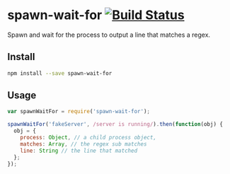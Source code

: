 # spawn-wait-for [![Build Status](https://travis-ci.org/leahciMic/spawn-wait-for.svg?branch=master)](https://travis-ci.org/leahciMic/spawn-wait-for)

Spawn and wait for the process to output a line that matches a regex.

## Install

```sh
npm install --save spawn-wait-for
```

## Usage

```js
var spawnWaitFor = require('spawn-wait-for');

spawnWaitFor('fakeServer', /server is running/).then(function(obj) {
  obj = {
    process: Object, // a child process object,
    matches: Array, // the regex sub matches
    line: String // the line that matched
  };
});
```
